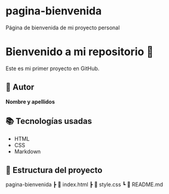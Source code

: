 # pagina-bienvenida
 Página de bienvenida de mi proyecto personal
# Bienvenido a mi repositorio 🚀
Este es mi primer proyecto en GitHub.
## 👤 Autor
**Nombre y apellidos**
## 📚 Tecnologías usadas
- HTML
- CSS
- Markdown
## 📁 Estructura del proyecto
pagina-bienvenida
┣ 📄 index.html
┣ 📄 style.css
┗ 📄 README.md
